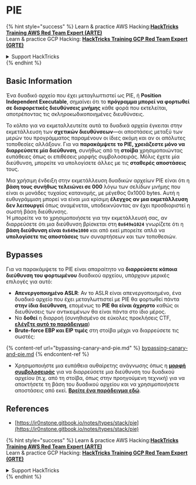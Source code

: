 # PIE

{% hint style="success" %}
Learn & practice AWS Hacking:<img src="/.gitbook/assets/arte.png" alt="" data-size="line">[**HackTricks Training AWS Red Team Expert (ARTE)**](https://training.hacktricks.xyz/courses/arte)<img src="/.gitbook/assets/arte.png" alt="" data-size="line">\
Learn & practice GCP Hacking: <img src="/.gitbook/assets/grte.png" alt="" data-size="line">[**HackTricks Training GCP Red Team Expert (GRTE)**<img src="/.gitbook/assets/grte.png" alt="" data-size="line">](https://training.hacktricks.xyz/courses/grte)

<details>

<summary>Support HackTricks</summary>

* Check the [**subscription plans**](https://github.com/sponsors/carlospolop)!
* **Join the** 💬 [**Discord group**](https://discord.gg/hRep4RUj7f) or the [**telegram group**](https://t.me/peass) or **follow** us on **Twitter** 🐦 [**@hacktricks\_live**](https://twitter.com/hacktricks\_live)**.**
* **Share hacking tricks by submitting PRs to the** [**HackTricks**](https://github.com/carlospolop/hacktricks) and [**HackTricks Cloud**](https://github.com/carlospolop/hacktricks-cloud) github repos.

</details>
{% endhint %}

## Basic Information

Ένα δυαδικό αρχείο που έχει μεταγλωττιστεί ως PIE, ή **Position Independent Executable**, σημαίνει ότι το **πρόγραμμα μπορεί να φορτωθεί σε διαφορετικές διευθύνσεις μνήμης** κάθε φορά που εκτελείται, αποτρέποντας τις σκληροκωδικοποιημένες διευθύνσεις.

Το κόλπο για να εκμεταλλευτείτε αυτά τα δυαδικά αρχεία έγκειται στην εκμετάλλευση των **σχετικών διευθύνσεων**—οι αποστάσεις μεταξύ των μερών του προγράμματος παραμένουν οι ίδιες ακόμη και αν οι απόλυτες τοποθεσίες αλλάξουν. Για να **παρακάμψετε το PIE, χρειάζεστε μόνο να διαρρεύσετε μία διεύθυνση**, συνήθως από τη **στοίβα** χρησιμοποιώντας ευπάθειες όπως οι επιθέσεις μορφής συμβολοσειράς. Μόλις έχετε μία διεύθυνση, μπορείτε να υπολογίσετε άλλες με τις **σταθερές αποστάσεις** τους.

Μια χρήσιμη ένδειξη στην εκμετάλλευση δυαδικών αρχείων PIE είναι ότι η **βάση τους συνήθως τελειώνει σε 000** λόγω των σελίδων μνήμης που είναι οι μονάδες τυχαίας κατανομής, με μέγεθος 0x1000 bytes. Αυτή η ευθυγράμμιση μπορεί να είναι μια κρίσιμη **έλεγχος αν μια εκμετάλλευση δεν λειτουργεί** όπως αναμένεται, υποδεικνύοντας αν έχει προσδιοριστεί η σωστή βάση διεύθυνσης.\
Ή μπορείτε να το χρησιμοποιήσετε για την εκμετάλλευσή σας, αν διαρρεύσετε ότι μια διεύθυνση βρίσκεται στη **`0x649e1024`** γνωρίζετε ότι η **βάση διεύθυνση είναι `0x649e1000`** και από εκεί μπορείτε απλά να **υπολογίσετε τις αποστάσεις** των συναρτήσεων και των τοποθεσιών.

## Bypasses

Για να παρακάμψετε το PIE είναι απαραίτητο να **διαρρεύσετε κάποια διεύθυνση του φορτωμένου** δυαδικού αρχείου, υπάρχουν μερικές επιλογές για αυτό:

* **Απενεργοποιημένο ASLR**: Αν το ASLR είναι απενεργοποιημένο, ένα δυαδικό αρχείο που έχει μεταγλωττιστεί με PIE θα φορτωθεί πάντα **στην ίδια διεύθυνση**, επομένως το **PIE θα είναι άχρηστο** καθώς οι διευθύνσεις των αντικειμένων θα είναι πάντα στο ίδιο μέρος.
* Να **δοθεί** η διαρροή (συνηθισμένο σε εύκολες προκλήσεις CTF, [**ελέγξτε αυτό το παράδειγμα**](https://ir0nstone.gitbook.io/notes/types/stack/pie/pie-exploit))
* **Brute-force EBP και EIP τιμές** στη στοίβα μέχρι να διαρρεύσετε τις σωστές:

{% content-ref url="bypassing-canary-and-pie.md" %}
[bypassing-canary-and-pie.md](bypassing-canary-and-pie.md)
{% endcontent-ref %}

* Χρησιμοποιήστε μια ευπάθεια αυθαίρετης ανάγνωσης όπως η [**μορφή συμβολοσειράς**](../../format-strings/) για να διαρρεύσετε μια διεύθυνση του δυαδικού αρχείου (π.χ. από τη στοίβα, όπως στην προηγούμενη τεχνική) για να αποκτήσετε τη βάση του δυαδικού αρχείου και να χρησιμοποιήσετε αποστάσεις από εκεί. [**Βρείτε ένα παράδειγμα εδώ**](https://ir0nstone.gitbook.io/notes/types/stack/pie/pie-bypass).

## References

* [https://ir0nstone.gitbook.io/notes/types/stack/pie](https://ir0nstone.gitbook.io/notes/types/stack/pie)

{% hint style="success" %}
Learn & practice AWS Hacking:<img src="/.gitbook/assets/arte.png" alt="" data-size="line">[**HackTricks Training AWS Red Team Expert (ARTE)**](https://training.hacktricks.xyz/courses/arte)<img src="/.gitbook/assets/arte.png" alt="" data-size="line">\
Learn & practice GCP Hacking: <img src="/.gitbook/assets/grte.png" alt="" data-size="line">[**HackTricks Training GCP Red Team Expert (GRTE)**<img src="/.gitbook/assets/grte.png" alt="" data-size="line">](https://training.hacktricks.xyz/courses/grte)

<details>

<summary>Support HackTricks</summary>

* Check the [**subscription plans**](https://github.com/sponsors/carlospolop)!
* **Join the** 💬 [**Discord group**](https://discord.gg/hRep4RUj7f) or the [**telegram group**](https://t.me/peass) or **follow** us on **Twitter** 🐦 [**@hacktricks\_live**](https://twitter.com/hacktricks\_live)**.**
* **Share hacking tricks by submitting PRs to the** [**HackTricks**](https://github.com/carlospolop/hacktricks) and [**HackTricks Cloud**](https://github.com/carlospolop/hacktricks-cloud) github repos.

</details>
{% endhint %}
